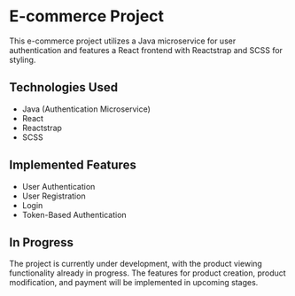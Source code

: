 # E-commerce Project

This e-commerce project utilizes a Java microservice for user authentication and features a React frontend with Reactstrap and SCSS for styling.

## Technologies Used
- Java (Authentication Microservice)
- React
- Reactstrap
- SCSS

## Implemented Features
- User Authentication
- User Registration
- Login
- Token-Based Authentication

## In Progress
The project is currently under development, with the product viewing functionality already in progress. The features for product creation, product modification, and payment will be implemented in upcoming stages.
